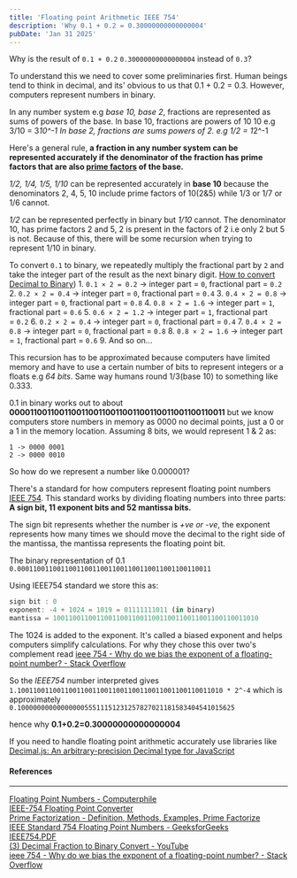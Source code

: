 ```yaml
---
title: 'Floating point Arithmetic IEEE 754'
description: 'Why 0.1 + 0.2 = 0.30000000000000004'
pubDate: 'Jan 31 2025'
---
```


Why is the result of `0.1 + 0.2` `0.30000000000000004` instead of `0.3`?

To understand this we need to cover some preliminaries first. Human beings tend to think in decimal, and its' obvious to us that 0.1 + 0.2 = 0.3. However, computers represent numbers in binary.

In any number system e.g *base 10, base 2*, fractions are represented as sums of powers of the base.
In base 10, fractions are powers of 10 10 e.g 3/10 = 3*10^-1
In base 2, fractions are sums powers of 2. e.g 1/2 = 1*2^-1

Here's a general rule, **a fraction in any number system can be represented accurately if the denominator of the fraction has prime factors that are also [prime factors](https://byjus.com/maths/prime-factorization/) of the base.**

*1/2, 1/4, 1/5, 1/10* can be represented accurately in **base 10** because the denominators 2, 4, 5, 10 include prime factors of 10(2&5) while 1/3 or 1/7 or 1/6 cannot.

*1/2* can be represented perfectly in binary but *1/10* cannot. The denominator 10, has prime factors 2 and 5, 2 is present in the factors of 2 i.e only 2 but 5 is not. Because of this, there will be some recursion when trying to represent 1/10 in binary.

To convert `0.1` to binary, we repeatedly multiply the fractional part by `2` and take the integer part of the result as the next binary digit. [How to convert Decimal to Binary](https://www.youtube.com/shorts/RBt2vtcPsC8))
    1. `0.1 × 2 = 0.2` → integer part = `0`, fractional part = `0.2`
    2. `0.2 × 2 = 0.4` → integer part = `0`, fractional part = `0.4`
    3. `0.4 × 2 = 0.8` → integer part = `0`, fractional part = `0.8`
    4. `0.8 × 2 = 1.6` → integer part = `1`, fractional part = `0.6`
    5. `0.6 × 2 = 1.2` → integer part = `1`, fractional part = `0.2`
    6. `0.2 × 2 = 0.4` → integer part = `0`, fractional part = `0.4`
    7. `0.4 × 2 = 0.8` → integer part = `0`, fractional part = `0.8`
    8. `0.8 × 2 = 1.6` → integer part = `1`, fractional part = `0.6`
    9. And so on...

 This recursion has to be approximated because computers have limited memory and have to use a certain number of bits to represent integers or a floats e.g *64 bits*. Same way humans round 1/3(base 10) to something like 0.333.

0.1 in binary works out to about **00001100110011001100110011001100110011001100110011** but we know computers store numbers in memory as 0000 no decimal points, just a 0 or a 1 in the memory location. Assuming 8 bits, we would represent 1 & 2 as:

```typescipt
1 -> 0000 0001
2 -> 0000 0010
```

So how do we represent a number like 0.000001?

There's a standard for how computers represent floating point numbers [IEEE 754]([IEEE754.PDF](https://people.eecs.berkeley.edu/~wkahan/ieee754status/IEEE754.PDF)).  This standard works by dividing floating numbers into three parts: **A sign bit, 11 exponent bits and 52 mantissa bits.**

The sign bit represents whether the number is *+ve or -ve*, the exponent represents how many times we should move the decimal to the right side of the mantissa, the mantissa represents the floating point bit.

The binary representation of 0.1 `0.0001100110011001100110011001100110011001100110011`

Using IEEE754 standard we store this as:

```typescript
sign bit : 0
exponent: -4 + 1024 = 1019 = 01111111011 (in binary)
mantissa = 1001100110011001100110011001100110011001100110011010
```

The 1024 is added to the exponent. It's called a biased exponent and helps computers simplify calculations. For why they chose this over two's complement read [ieee 754 - Why do we bias the exponent of a floating-point number? - Stack Overflow](https://stackoverflow.com/questions/19864749/why-do-we-bias-the-exponent-of-a-floating-point-number)

So the *IEEE754* number interpreted gives
`1.1001100110011001100110011001100110011001100110011010 * 2^-4`
which is approximately
`0.1000000000000000055511151231257827021181583404541015625`

hence why **0.1+0.2=0.30000000000000004**

If you need to handle floating point arithmetic accurately use libraries like [Decimal.js: An arbitrary-precision Decimal type for JavaScript](https://github.com/MikeMcl/decimal.js/)

#### References

---
[Floating Point Numbers - Computerphile](https://www.youtube.com/watch?v=PZRI1IfStY0)<br />
[IEEE-754 Floating Point Converter](https://www.h-schmidt.net/FloatConverter/IEEE754.html)<br />
[Prime Factorization - Definition, Methods, Examples, Prime Factorize](https://byjus.com/maths/prime-factorization/)<br />
[IEEE Standard 754 Floating Point Numbers - GeeksforGeeks](https://www.geeksforgeeks.org/ieee-standard-754-floating-point-numbers/)<br />
[IEEE754.PDF](https://people.eecs.berkeley.edu/~wkahan/ieee754status/IEEE754.PDF)<br />
[(3) Decimal Fraction to Binary Convert - YouTube](https://www.youtube.com/shorts/RBt2vtcPsC8)<br />
[ieee 754 - Why do we bias the exponent of a floating-point number? - Stack Overflow](https://stackoverflow.com/questions/19864749/why-do-we-bias-the-exponent-of-a-floating-point-number)
